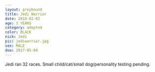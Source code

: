 ```yaml
---
layout: greyhound
title: Jedi Warrior
date: 2010-02-02
age: 3 YEARS
category: adopted
color: BLACK
nick: Jedi
pic: jediwarrior.jpg
sex: MALE
doa: 2017-05-09
---
```


Jedi ran 32 races.  Small child/cat/small dog/personality testing pending.
